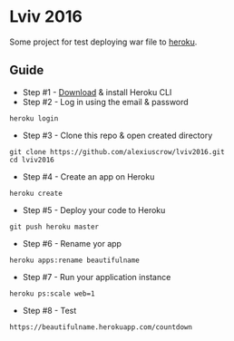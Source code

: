 Lviv 2016
=========
Some project for test deploying war file to [heroku][1].

Guide
-----
- Step #1 - [Download][2] & install Heroku CLI
- Step #2 - Log in using the email & password
```
heroku login
```
- Step #3 - Clone this repo & open created directory
```
git clone https://github.com/alexiuscrow/lviv2016.git
cd lviv2016
```
- Step #4 - Create an app on Heroku
```
heroku create
```
- Step #5 - Deploy your code to Heroku
```
git push heroku master
```
- Step #6 - Rename yor app
```
heroku apps:rename beautifulname
```
- Step #7 - Run your application instance
```
heroku ps:scale web=1
```
- Step #8 - Test
```
https://beautifulname.herokuapp.com/countdown
```

[2]: https://devcenter.heroku.com/articles/getting-started-with-java#set-up
[1]: heroku.com


